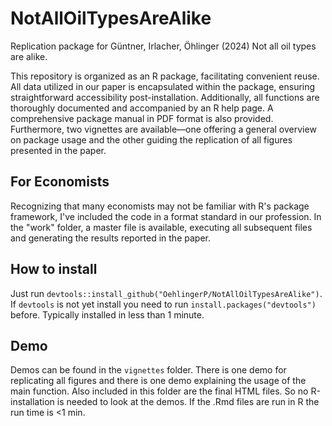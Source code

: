 # NotAllOilTypesAreAlike
Replication package for Güntner, Irlacher, Öhlinger (2024) Not all oil types are alike.

This repository is organized as an R package, facilitating convenient reuse. All data utilized in our paper is encapsulated within the package, ensuring straightforward accessibility post-installation. Additionally, all functions are thoroughly documented and accompanied by an R help page. A comprehensive package manual in PDF format is also provided. Furthermore, two vignettes are available—one offering a general overview on package usage and the other guiding the replication of all figures presented in the paper.

## For Economists

Recognizing that many economists may not be familiar with R's package framework, I've included the code in a format standard in our profession. In the "work" folder, a master file is available, executing all subsequent files and generating the results reported in the paper.

## How to install

Just run `devtools::install_github("OehlingerP/NotAllOilTypesAreAlike")`. If `devtools` is not yet install you need to run `install.packages("devtools")` before. Typically installed in less than 1 minute.

## Demo

Demos can be found in the `vignettes` folder. There is one demo for replicating all figures and there is one demo explaining the usage of the main function. Also included in this folder are the final HTML files. So no R-installation is needed to look at the demos. If the .Rmd files are run in R the run time is <1 min.


